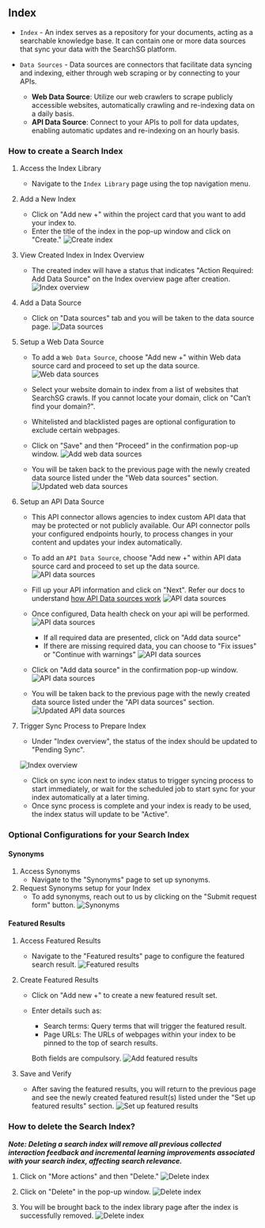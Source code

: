 ## Index

- `Index` - An index serves as a repository for your documents, acting as a searchable knowledge base. It can contain one or more data sources that sync your data with the SearchSG platform.

- `Data Sources` - Data sources are connectors that facilitate data syncing and indexing, either through web scraping or by connecting to your APIs.
    -   **Web Data Source**: Utilize our web crawlers to scrape publicly accessible websites, automatically crawling and re-indexing data on a daily basis.
    -   **API Data Source**: Connect to your APIs to poll for data updates, enabling automatic updates and re-indexing on an hourly basis.



### How to create a Search Index
1. Access the Index Library
    - Navigate to the `Index Library` page using the top navigation menu.

2. Add a New Index
    - Click on "Add new +" within the project card that you want to add your index to.
    - Enter the title of the index in the pop-up window and click on "Create."
    ![Create index](images/index/create_index.png)

4. View Created Index in Index Overview
    - The created index will have a status that indicates "Action Required: Add Data Source" on the Index overview page after creation.
    ![Index overview](images/index/index_overview.png)

5. Add a Data Source
    - Click on "Data sources" tab and you will be taken to the data source page.
    ![Data sources](images/index/index_data_source.png)

6. Setup a Web Data Source
    - To add a `Web Data Source`, choose "Add new +" within Web data source card and proceed to set up the data source.
    ![Web data sources](images/index/index_web_data_source.png)
    - Select your website domain to index from a list of websites that SearchSG crawls. If you cannot locate your domain, click on "Can’t find your domain?".
    
    - Whitelisted and blacklisted pages are optional configuration to exclude certain webpages.

    - Click on "Save" and then "Proceed" in the confirmation pop-up window.
    ![Add web data sources](images/index/index_add_web_data_source.png)
    - You will be taken back to the previous page with the newly created data source listed under the "Web data sources" section.
    ![Updated web data sources](images/index/updated_web_data_source.png)

7. Setup an API Data Source
    - This API connector allows agencies to index custom API data that may be protected or not publicly available. Our API connector polls your configured endpoints hourly, to process changes in your content and updates your index automatically.
    - To add an `API Data Source`, choose "Add new +" within API data source card and proceed to set up the data source.
    ![API data sources](images/index/index_api_data_source.png)

    - Fill up your API information and click on "Next". Refer our docs to understand [how API Data sources work](https://docs.developer.tech.gov.sg/docs/searchsg-onboarding-guide/indexing-features?id=b-api-data-source)
    ![API data sources](images/index/create_api_data_source.png)

    - Once configured, Data health check on your api will be performed. 
    ![API data sources](images/index/api_data_source_health_check.png)
        - If all required data are presented, click on "Add data source" 
        - If there are missing required data, you can choose to "Fix issues" or "Continue with warnings"
        ![API data sources](images/index/api_data_source_required_info_missing.png)

    - Click on "Add data source" in the confirmation pop-up window.
    ![API data sources](images/index/api_data_source_confirm.png)
    - You will be taken back to the previous page with the newly created data source listed under the "API data sources" section.
    ![Updated API data sources](images/index/updated_api_data_source.png)

8. Trigger Sync Process to Prepare Index
    - Under "Index overview", the status of the index should be updated to "Pending Sync".

    ![Index overview](images/index/index_overview_pending_sync.png)
    - Click on sync icon next to index status to trigger syncing process to start immediately, or wait for the scheduled job to start sync for your index automatically at a later timing.
    - Once sync process is complete and your index is ready to be used, the index status will update to be "Active".

### Optional Configurations for your Search Index
#### Synonyms
1. Access Synonyms 
    - Navigate to the "Synonyms" page to set up synonyms. 
2. Request Synonyms setup for your Index
    - To add synonyms, reach out to us by clicking on the "Submit request form" button.
    ![Synonyms](images/index/index_synonyms.png)


#### Featured Results
1. Access Featured Results
    - Navigate to the "Featured results" page to configure the featured search result. 
    ![Featured results](images/index/index_featured_results.png)

2. Create Featured Results
    - Click on "Add new +" to create a new featured result set.
    - Enter details such as:
        - Search terms: Query terms that will trigger the featured result.
        - Page URLs: The URLs of webpages within your index to be pinned to the top of search results. 
        
        Both fields are compulsory.
        ![Add featured results](images/index/index_add_featured_results.png)
3. Save and Verify
    - After saving the featured results, you will return to the previous page and see the newly created featured result(s) listed under the "Set up featured results" section.
    ![Set up featured results](images/index/index_setup_featured_results.png)

### How to delete the Search Index?
***Note: Deleting a search index will remove all previous collected interaction feedback and incremental learning improvements associated with your search index, affecting search relevance.***
1. Click on "More actions" and then "Delete."
![Delete index](images/index/index_overview_delete.png)

2. Click on "Delete" in the pop-up window.
![Delete index](images/index/delete_index.png)

3. You will be brought back to the index library page after the index is successfully removed.
![Delete index](images/index/index_deleted.png)

